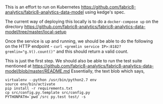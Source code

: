 This is an effort to run on Kubernetes https://github.com/fabric8-analytics/fabric8-analytics-data-model using kedge's spec.

The current way of deploying this locally is to do a `docker-compose up` on the directory https://github.com/fabric8-analytics/fabric8-analytics-data-model/tree/master/local-setup

Once the service is up and running, we should be able to do the following on the HTTP endpoint -
`curl <gremlin service IP>:8182?gremlin="g.V().count()"` and this should return a valid count.

This is just the first step. We should also be able to run the test suite mentioned at https://github.com/fabric8-analytics/fabric8-analytics-data-model/blob/master/README.md
Essentially, the text blob which says,
```shellsession
virtualenv --python /usr/bin/python2.7 env
source env/bin/activate
pip install -r requirements.txt
cp src/config.py.template src/config.py
PYTHONPATH=`pwd`/src py.test test/ -s
```
